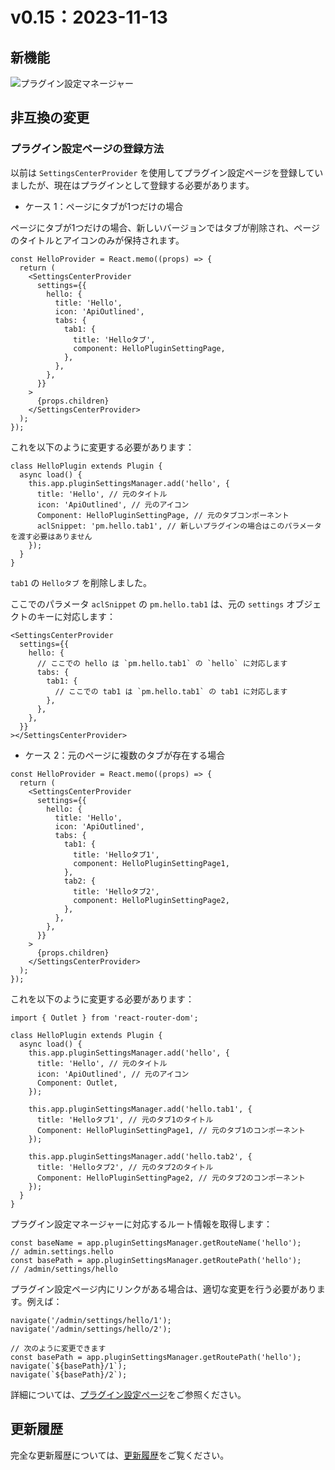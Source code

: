 # v0.15：2023-11-13

## 新機能

![プラグイン設定マネージャー](https://static-docs.nocobase.com/20240115140600.png)

## 非互換の変更

### プラグイン設定ページの登録方法

以前は `SettingsCenterProvider` を使用してプラグイン設定ページを登録していましたが、現在はプラグインとして登録する必要があります。

- ケース 1：ページにタブが1つだけの場合

ページにタブが1つだけの場合、新しいバージョンではタブが削除され、ページのタイトルとアイコンのみが保持されます。

```tsx | pure
const HelloProvider = React.memo((props) => {
  return (
    <SettingsCenterProvider
      settings={{
        hello: {
          title: 'Hello',
          icon: 'ApiOutlined',
          tabs: {
            tab1: {
              title: 'Helloタブ',
              component: HelloPluginSettingPage,
            },
          },
        },
      }}
    >
      {props.children}
    </SettingsCenterProvider>
  );
});
```

これを以下のように変更する必要があります：

```tsx | pure
class HelloPlugin extends Plugin {
  async load() {
    this.app.pluginSettingsManager.add('hello', {
      title: 'Hello', // 元のタイトル
      icon: 'ApiOutlined', // 元のアイコン
      Component: HelloPluginSettingPage, // 元のタブコンポーネント
      aclSnippet: 'pm.hello.tab1', // 新しいプラグインの場合はこのパラメータを渡す必要はありません
    });
  }
}
```

`tab1` の `Helloタブ` を削除しました。

ここでのパラメータ `aclSnippet` の `pm.hello.tab1` は、元の `settings` オブジェクトのキーに対応します：

```tsx | pure
<SettingsCenterProvider
  settings={{
    hello: {
      // ここでの hello は `pm.hello.tab1` の `hello` に対応します
      tabs: {
        tab1: {
          // ここでの tab1 は `pm.hello.tab1` の tab1 に対応します
        },
      },
    },
  }}
></SettingsCenterProvider>
```

- ケース 2：元のページに複数のタブが存在する場合

```tsx | pure
const HelloProvider = React.memo((props) => {
  return (
    <SettingsCenterProvider
      settings={{
        hello: {
          title: 'Hello',
          icon: 'ApiOutlined',
          tabs: {
            tab1: {
              title: 'Helloタブ1',
              component: HelloPluginSettingPage1,
            },
            tab2: {
              title: 'Helloタブ2',
              component: HelloPluginSettingPage2,
            },
          },
        },
      }}
    >
      {props.children}
    </SettingsCenterProvider>
  );
});
```

これを以下のように変更する必要があります：

```tsx | pure
import { Outlet } from 'react-router-dom';

class HelloPlugin extends Plugin {
  async load() {
    this.app.pluginSettingsManager.add('hello', {
      title: 'Hello', // 元のタイトル
      icon: 'ApiOutlined', // 元のアイコン
      Component: Outlet,
    });

    this.app.pluginSettingsManager.add('hello.tab1', {
      title: 'Helloタブ1', // 元のタブ1のタイトル
      Component: HelloPluginSettingPage1, // 元のタブ1のコンポーネント
    });

    this.app.pluginSettingsManager.add('hello.tab2', {
      title: 'Helloタブ2', // 元のタブ2のタイトル
      Component: HelloPluginSettingPage2, // 元のタブ2のコンポーネント
    });
  }
}
```

プラグイン設定マネージャーに対応するルート情報を取得します：

```tsx | pure
const baseName = app.pluginSettingsManager.getRouteName('hello');
// admin.settings.hello
const basePath = app.pluginSettingsManager.getRoutePath('hello');
// /admin/settings/hello
```

プラグイン設定ページ内にリンクがある場合は、適切な変更を行う必要があります。例えば：

```tsx | pure
navigate('/admin/settings/hello/1');
navigate('/admin/settings/hello/2');

// 次のように変更できます
const basePath = app.pluginSettingsManager.getRoutePath('hello');
navigate(`${basePath}/1`);
navigate(`${basePath}/2`);
```

詳細については、[プラグイン設定ページ](https://docs-jp.nocobase.com/development/client/plugin-settings)をご参照ください。

## 更新履歴

完全な更新履歴については、[更新履歴](https://github.com/nocobase/nocobase/blob/main/CHANGELOG.md)をご覧ください。

